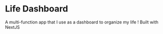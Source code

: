 # Life Dashboard
A multi-function app that I use as a dashboard to organize my life ! Built with NextJS
